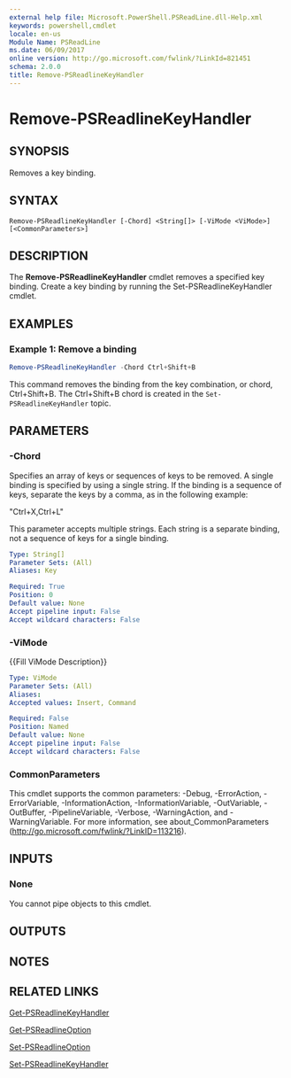 ```yaml
---
external help file: Microsoft.PowerShell.PSReadLine.dll-Help.xml
keywords: powershell,cmdlet
locale: en-us
Module Name: PSReadLine
ms.date: 06/09/2017
online version: http://go.microsoft.com/fwlink/?LinkId=821451
schema: 2.0.0
title: Remove-PSReadlineKeyHandler
---
```


# Remove-PSReadlineKeyHandler

## SYNOPSIS

Removes a key binding.

## SYNTAX

```
Remove-PSReadlineKeyHandler [-Chord] <String[]> [-ViMode <ViMode>] [<CommonParameters>]
```

## DESCRIPTION

The **Remove-PSReadlineKeyHandler** cmdlet removes a specified key binding.
Create a key binding by running the Set-PSReadlineKeyHandler cmdlet.

## EXAMPLES

### Example 1: Remove a binding

```powershell
Remove-PSReadlineKeyHandler -Chord Ctrl+Shift+B
```

This command removes the binding from the key combination, or chord, Ctrl+Shift+B.
The Ctrl+Shift+B chord is created in the `Set-PSReadlineKeyHandler` topic.

## PARAMETERS

### -Chord

Specifies an array of  keys or sequences of keys to be removed.
A single binding is specified by using a single string.
If the binding is a sequence of keys, separate the keys by a comma, as in the following example:

"Ctrl+X,Ctrl+L"

This parameter accepts multiple strings.
Each string is a separate binding, not a sequence of keys for a single binding.

```yaml
Type: String[]
Parameter Sets: (All)
Aliases: Key

Required: True
Position: 0
Default value: None
Accept pipeline input: False
Accept wildcard characters: False
```

### -ViMode

{{Fill ViMode Description}}

```yaml
Type: ViMode
Parameter Sets: (All)
Aliases:
Accepted values: Insert, Command

Required: False
Position: Named
Default value: None
Accept pipeline input: False
Accept wildcard characters: False
```

### CommonParameters
This cmdlet supports the common parameters: -Debug, -ErrorAction, -ErrorVariable, -InformationAction, -InformationVariable, -OutVariable, -OutBuffer, -PipelineVariable, -Verbose, -WarningAction, and -WarningVariable. For more information, see about_CommonParameters (http://go.microsoft.com/fwlink/?LinkID=113216).

## INPUTS

### None

You cannot pipe objects to this cmdlet.

## OUTPUTS

## NOTES

## RELATED LINKS

[Get-PSReadlineKeyHandler](Get-PSReadlineKeyHandler.md)

[Get-PSReadlineOption](Get-PSReadlineOption.md)

[Set-PSReadlineOption](Set-PSReadlineOption.md)

[Set-PSReadlineKeyHandler](Set-PSReadlineKeyHandler.md)